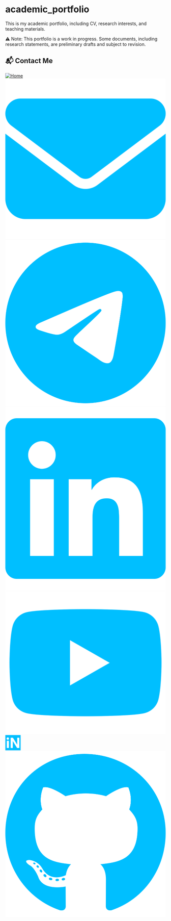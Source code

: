 # academic_portfolio
This is my academic portfolio, including CV, research interests, and teaching materials.

⚠️ Note: This portfolio is a work in progress. Some documents, including research statements, are preliminary drafts and subject to revision.


## 📬 Contact Me

[![Home](icons/home-solid.svg)](https://www.imsc.res.in/partha_mukhopadhyay)
[![Email](icons/envelope-solid.svg)](mailto:mukhopadhyay.res@gmail.com)
[![Telegram](icons/telegram-brands.svg)](https://t.me/ParthoM7)
[![LinkedIn](icons/linkedin-brands.svg)](https://www.linkedin.com/in/parthom7)
[![YouTube](icons/youtube-brands.svg)](https://www.youtube.com/@ParthoM7)
[![InspireHEP](icons/inspire.svg)](https://inspirehep.net/authors/996534)
[![GitHub](icons/github-brands.svg)](https://github.com/ParthoM7)